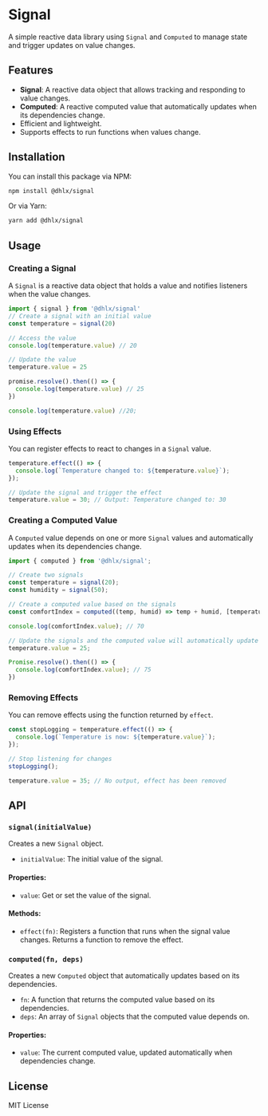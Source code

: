# Signal

A simple reactive data library using `Signal` and `Computed` to manage state and trigger updates on value changes.

## Features

- **Signal**: A reactive data object that allows tracking and responding to value changes.
- **Computed**: A reactive computed value that automatically updates when its dependencies change.
- Efficient and lightweight.
- Supports effects to run functions when values change.

## Installation

You can install this package via NPM:

```bash
npm install @dhlx/signal
```

Or via Yarn:

```bash
yarn add @dhlx/signal
```

## Usage

### Creating a Signal

A `Signal` is a reactive data object that holds a value and notifies listeners when the value changes.

```javascript
import { signal } from '@dhlx/signal'
// Create a signal with an initial value
const temperature = signal(20)

// Access the value
console.log(temperature.value) // 20

// Update the value
temperature.value = 25

promise.resolve().then(() => {
  console.log(temperature.value) // 25
})

console.log(temperature.value) //20;
```

### Using Effects

You can register effects to react to changes in a `Signal` value.

```javascript
temperature.effect(() => {
  console.log(`Temperature changed to: ${temperature.value}`);
});

// Update the signal and trigger the effect
temperature.value = 30; // Output: Temperature changed to: 30
```

### Creating a Computed Value

A `Computed` value depends on one or more `Signal` values and automatically updates when its dependencies change.

```javascript
import { computed } from '@dhlx/signal';

// Create two signals
const temperature = signal(20);
const humidity = signal(50);

// Create a computed value based on the signals
const comfortIndex = computed((temp, humid) => temp + humid, [temperature, humidity]);

console.log(comfortIndex.value); // 70

// Update the signals and the computed value will automatically update
temperature.value = 25;

Promise.resolve().then(() => {
  console.log(comfortIndex.value); // 75
})

```

### Removing Effects

You can remove effects using the function returned by `effect`.

```javascript
const stopLogging = temperature.effect(() => {
  console.log(`Temperature is now: ${temperature.value}`);
});

// Stop listening for changes
stopLogging();

temperature.value = 35; // No output, effect has been removed
```

## API

### `signal(initialValue)`

Creates a new `Signal` object.

- `initialValue`: The initial value of the signal.

#### Properties:

- `value`: Get or set the value of the signal.

#### Methods:

- `effect(fn)`: Registers a function that runs when the signal value changes. Returns a function to remove the effect.

### `computed(fn, deps)`

Creates a new `Computed` object that automatically updates based on its dependencies.

- `fn`: A function that returns the computed value based on its dependencies.
- `deps`: An array of `Signal` objects that the computed value depends on.

#### Properties:

- `value`: The current computed value, updated automatically when dependencies change.

## License

MIT License

